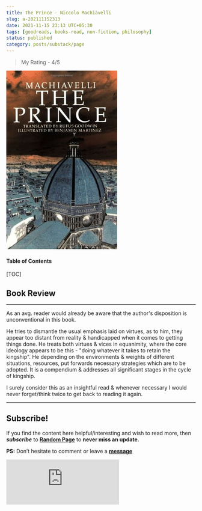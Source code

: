```yaml
---
title: The Prince - Niccolo Machiavelli
slug: a-202111152313
date: 2021-11-15 23:13 UTC+05:30
tags: [goodreads, books-read, non-fiction, philosophy]
status: published
category: posts/substack/page
---
```


> My Rating - 4/5

![](images/The%20Prince%20-%20Niccolo%20Machiavelli.jpg)
<h4>Table of Contents</h4>
[TOC]

## Book Review
---
As an avg. reader would already be aware that the author's disposition is unconventional in this book. 

He tries to dismantle the usual emphasis laid on virtues, as to him, they appear too distant from reality & handicapped when it comes to getting things done. He treats both virtues & vices in equanimity, where the core ideology appears to be this - "doing whatever it takes to retain the kingship". He depending on the environments & weights of different situations, resources, put forwards necessary strategies which are to be adopted. It is a compendium & addresses all significant stages in the cycle of kingship.

I surely consider this as an insightful read & whenever necessary I would never forget/think twice to get back to reading it again. 

---
## Subscribe!
If you find the content here helpful/interesting and wish to read more, then _**subscribe**_ to [**Random Page**](https://randompage8.substack.com/) to **never miss an update.**

**PS:** Don’t hesitate to comment or leave a **[message](https://twitter.com/jeanbourgain8)**
<div class="row">
	<iframe src="https://randompage8.substack.com/embed" max-width="480" height="120" frameborder="0" scrolling="no" class="centred"></iframe>
	<br>
</div>
